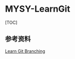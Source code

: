 # MYSY-LearnGit

[TOC]

## 参考资料

[Learn Git Branching](https://learngitbranching.js.org/?locale=zh_CN)
